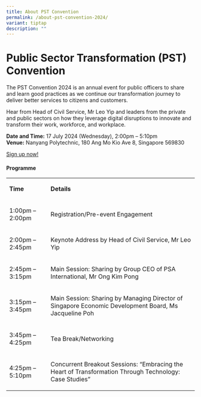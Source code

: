 ```yaml
---
title: About PST Convention
permalink: /about-pst-convention-2024/
variant: tiptap
description: ""
---
```

<h1>Public Sector Transformation (PST) Convention</h1>
<p>The PST Convention 2024 is an annual event for public officers to share
and learn good practices as we continue our transformation journey to deliver
better services to citizens and customers.&nbsp;&nbsp;&nbsp;</p>
<p>Hear from Head of Civil Service, Mr Leo Yip and leaders from the private
and public sectors on how they leverage digital disruptions to innovate
and transform their work, workforce, and workplace.</p>
<p></p>
<p><strong>Date and Time:</strong>&nbsp;17 July 2024 (Wednesday), 2:00pm
– 5:10pm
<br><strong>Venue:</strong>&nbsp;Nanyang Polytechnic, 180 Ang Mo Kio Ave 8,
Singapore 569830</p>
<p><a href="https://go.gov.sg/psw2024reg" rel="noopener noreferrer nofollow" target="_blank">Sign up now!</a>
</p>
<h4>Programme</h4>
<table style="minWidth: 50px">
<colgroup>
<col>
<col>
</colgroup>
<tbody>
<tr>
<td rowspan="1" colspan="1">
<p><strong>Time</strong>&nbsp;</p>
</td>
<td rowspan="1" colspan="1">
<p><strong>Details</strong>&nbsp;</p>
</td>
</tr>
<tr>
<td rowspan="1" colspan="1">
<p>1:00pm – 2:00pm&nbsp;&nbsp;</p>
</td>
<td rowspan="1" colspan="1">
<p>Registration/Pre-event Engagement&nbsp;</p>
</td>
</tr>
<tr>
<td rowspan="1" colspan="1">
<p>2:00pm – 2:45pm&nbsp;</p>
</td>
<td rowspan="1" colspan="1">
<p>Keynote Address by Head of Civil Service, Mr Leo Yip</p>
</td>
</tr>
<tr>
<td rowspan="1" colspan="1">
<p>2:45pm – 3:15pm&nbsp;&nbsp;</p>
</td>
<td rowspan="1" colspan="1">
<p>Main Session: Sharing by Group CEO of PSA International, Mr Ong Kim Pong</p>
</td>
</tr>
<tr>
<td rowspan="1" colspan="1">
<p>3:15pm – 3:45pm&nbsp;</p>
</td>
<td rowspan="1" colspan="1">
<p>Main Session: Sharing by Managing Director of Singapore Economic Development
Board, Ms Jacqueline Poh</p>
</td>
</tr>
<tr>
<td rowspan="1" colspan="1">
<p>3:45pm – 4:25pm&nbsp;</p>
</td>
<td rowspan="1" colspan="1">
<p>Tea Break/Networking</p>
</td>
</tr>
<tr>
<td rowspan="1" colspan="1">
<p>4:25pm – 5:10pm&nbsp;</p>
</td>
<td rowspan="1" colspan="1">
<p>Concurrent Breakout Sessions: “Embracing the Heart of Transformation Through
Technology: Case Studies”&nbsp;</p>
</td>
</tr>
</tbody>
</table>
<p></p>